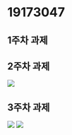# 19173047

## 1주차 과제

## 2주차 과제
<img width="" height="" src="./png/2주차과제.png"></img>
   
## 3주차 과제
<img width="" height="" src="./Png/3주차과제.png"></img>
<img width="" height="" src="./Png/3주차과제2.png"></img>
